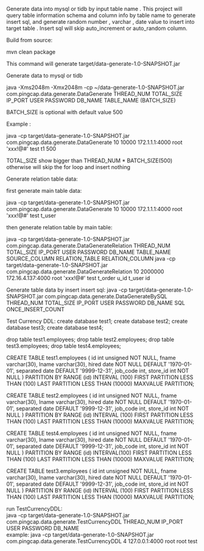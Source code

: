 Generate data into mysql or tidb by input table name .
This project will query table information schema and column info by table name to generate insert sql, and generate random number , varchar , date value to insert into target table . Insert sql will skip auto_increment or auto_random column.


Build from source:

mvn clean package

This command will generate target/data-generate-1.0-SNAPSHOT.jar


Generate data to mysql or tidb

java -Xms2048m -Xmx2048m -cp ~/data-generate-1.0-SNAPSHOT.jar com.pingcap.data.generate.DataGenerate THREAD_NUM TOTAL_SIZE  IP_PORT USER PASSWORD  DB_NAME TABLE_NAME (BATCH_SIZE)

BATCH_SIZE is  optional with default value 500 

Example :

java -cp target/data-generate-1.0-SNAPSHOT.jar com.pingcap.data.generate.DataGenerate 10 10000 172.1.1.1:4000 root 'xxx!@#' test t1 500

TOTAL_SIZE show bigger than THREAD_NUM * BATCH_SIZE(500) otherwise will skip the for loop and insert nothing 


Generate relation table data:

first generate main table data:

java -cp target/data-generate-1.0-SNAPSHOT.jar com.pingcap.data.generate.DataGenerate 10 10000 172.1.1.1:4000 root 'xxx!@#' test t_user

then generate relation table by main table:

java -cp target/data-generate-1.0-SNAPSHOT.jar com.pingcap.data.generate.DataGenerateRelation THREAD_NUM TOTAL_SIZE  IP_PORT USER PASSWORD  DB_NAME TABLE_NAME SOURCE_COLUMN RELATION_TABLE RELATION_COLUMN
java -cp target/data-generate-1.0-SNAPSHOT.jar com.pingcap.data.generate.DataGenerateRelation 10 2000000 172.16.4.137:4000 root 'xxx!@#' test t_order u_id t_user id


Generate table data by insert insert sql:
java -cp target/data-generate-1.0-SNAPSHOT.jar com.pingcap.data.generate.DataGenerateBySQL THREAD_NUM TOTAL_SIZE  IP_PORT USER PASSWORD  DB_NAME SQL ONCE_INSERT_COUNT


Test Currency DDL:
create database test1;
create database test2;
create database test3;
create database test4;


drop table test1.employees;
drop table test2.employees;
drop table test3.employees;
drop table test4.employees;

CREATE TABLE test1.employees (
id int unsigned NOT NULL,
fname varchar(30),
lname varchar(30),
hired date NOT NULL DEFAULT '1970-01-01',
separated date DEFAULT '9999-12-31',
job_code int,
store_id int NOT NULL
) PARTITION BY RANGE (id)
INTERVAL (100) FIRST PARTITION LESS THAN (100) LAST PARTITION LESS THAN (10000) MAXVALUE PARTITION;

CREATE TABLE test2.employees (
id int unsigned NOT NULL,
fname varchar(30),
lname varchar(30),
hired date NOT NULL DEFAULT '1970-01-01',
separated date DEFAULT '9999-12-31',
job_code int,
store_id int NOT NULL
) PARTITION BY RANGE (id)
INTERVAL (100) FIRST PARTITION LESS THAN (100) LAST PARTITION LESS THAN (10000) MAXVALUE PARTITION;



CREATE TABLE test4.employees (
id int unsigned NOT NULL,
fname varchar(30),
lname varchar(30),
hired date NOT NULL DEFAULT '1970-01-01',
separated date DEFAULT '9999-12-31',
job_code int,
store_id int NOT NULL
) PARTITION BY RANGE (id) INTERVAL(100) FIRST PARTITION LESS THAN (100) LAST PARTITION LESS THAN (10000) MAXVALUE PARTITION;


CREATE TABLE test3.employees (
id int unsigned NOT NULL,
fname varchar(30),
lname varchar(30),
hired date NOT NULL DEFAULT '1970-01-01',
separated date DEFAULT '9999-12-31',
job_code int,
store_id int NOT NULL
) PARTITION BY RANGE (id) INTERVAL (100) FIRST PARTITION LESS THAN (100) LAST PARTITION LESS THAN (10000) MAXVALUE PARTITION;

run TestCurrencyDDL:<br>
java -cp target/data-generate-1.0-SNAPSHOT.jar com.pingcap.data.generate.TestCurrencyDDL  THREAD_NUM  IP_PORT USER PASSWORD  DB_NAME<br>
example: java -cp target/data-generate-1.0-SNAPSHOT.jar com.pingcap.data.generate.TestCurrencyDDL  4 127.0.0.1:4000 root root test<br>
